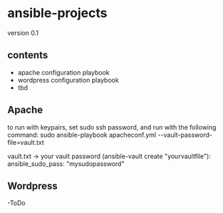 # ansible-projects
version 0.1

## contents
 - apache configuration playbook
 - wordpress configuration playbook
 - tbd

## Apache
to run with keypairs, set sudo ssh password, and run with the following command: sudo ansible-playbook apacheconf.yml --vault-password-file=vault.txt

vault.txt -> your vault password (ansible-vault create "yourvaultfile"):
  ansible_sudo_pass: "mysudopassword"

## Wordpress
-ToDo
